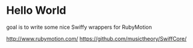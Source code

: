 Hello World
============

goal is to write some nice Swiffy wrappers for RubyMotion

http://www.rubymotion.com/
https://github.com/musictheory/SwiffCore/





